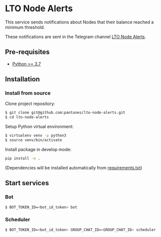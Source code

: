 # LTO Node Alerts

This service sends notifications about Nodes that their balance reached a minimum 
threshold.

These notifications are sent in the Telegram channel [LTO Node Alerts](https://t.me/joinchat/AAAAAFISF9ZjCObeRTmSiw).

## Pre-requisites

* [Python >= 3.7](https://www.python.org/downloads)


## Installation

### Install from source

Clone project repository:
```bash
$ git clone git@github.com:pantunes/lto-node-alerts.git
$ cd lto-node-alerts
```

Setup Python virtual environment:
```bash
$ virtualenv venv -p python3
$ source venv/bin/activate
```

Install package in develop mode:
```bash
pip install -e .
```
(Dependencies will be installed automatically from [requirements.txt](requirements.txt))

## Start services

### Bot

```bash
$ BOT_TOKEN_ID=<bot_id_token> bot
```

### Scheduler

```bash
$ BOT_TOKEN_ID=<bot_id_token> GROUP_CHAT_ID=<GROUP_CHAT_ID> scheduler
```
